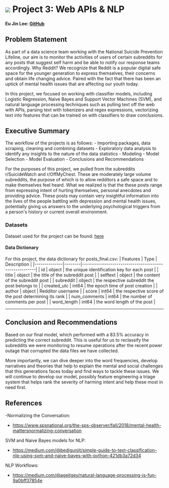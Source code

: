 # ![](https://ga-dash.s3.amazonaws.com/production/assets/logo-9f88ae6c9c3871690e33280fcf557f33.png) Project 3: Web APIs & NLP
#### Eu Jin Lee: [GitHub](https://github.com/missingNA)

## Problem Statement

As part of a data science team working with the National Suicide Prevention Lifeline, our aim is to monitor the activities of users of certain subreddits for any posts that suggest self harm and be able to notify our response teams accordingly. Why Reddit? We recognize that Reddit is a popular digital safe space for the younger generation to express themselves, their concerns and obtain life changing advice. Paired with the fact that there has been an uptick of mental health issues that are affecting our youth today. 

In this project, we focused on working with classifier models, including Logistic Regression, Naive Bayes and Support Vector Machines (SVM), and natural language processing techniques such as pulling text off the web with APIs, parsing text with tokenizers and regex expressions, vectorizing text into features that can be trained on with classifiers to draw conclusions.

## Executive Summary
The workflow of the projects is as follows:
    - Importing packages, data scraping, cleaning and combining datasets
    - Exploratory data analysis to identify any insights to the nature of the data statistics
    - Modeling 
    - Model Selection 
    - Model Evaluation
    - Conclusions and Recommendations
    
For the purposes of this project, we pulled from the subreddits r/SuicideWatch and r/OffMyChest. These are moderately large volume subreddits, the purpose of which is to allow redditors a safe space and to make themselves feel heard. What we realized is that the these posts range from expressing intent of hurting themselves, personal anecdotes and providing advice. These posts may contain very insightful information into the lives of the people battling with depression and mental health issues, potentially giving us answers to the underlying psychological triggers from a person's history or current overall environment. 

### Datasets
Dataset used for the project can be found:
[here](https://git.generalassemb.ly/ejlee/project_3/blob/master/posts_final.csv)

#### Data Dictionary 
For this project, the data dictionary for posts_final.csv:
| Features     | Type   | Description                                           |
|--------------|--------|-------------------------------------------------------|
| id           | object | the unique identification key for each post           |
| title        | object | the title of the subreddit post                       |
| selftext     | object | the content of the subreddit post                     |
| subreddit    | object | the respective subreddit the post belongs to          |
| created_utc  | int64  | the epoch time of post creation                       |
| author       | object | Redditor username                                     |
| score        | int64  | the respective score of the post determining its rank |
| num_comments | int64  | the number of comments per post                       |
| word_length  | int64  | the word length of the post                           |

---
## Conclusion and Recommendations 

Based on our final model, which performed with a 83.5% accuracy in predicting the correct subreddit. This is useful for us to reclassify the subreddits we were monitoring to resume operations after the recent power outage that corrupted the data files we have collected.

More importantly, we can dive deeper into the word frequencies, develop narratives and theories that help to explain the mental and social challenges that this generations faces today and find ways to tackle these issues. We will continue to develop our model, possibly feature engineering a triage system that helps rank the severity of harming intent and help these most in need first. 

## References

-Normalizing the Conversation:
- https://www.spsnational.org/the-sps-observer/fall/2018/mental-health-mattersnormalizing-conversation

SVM and Naive Bayes models for NLP:
- https://medium.com/@bedigunjit/simple-guide-to-text-classification-nlp-using-svm-and-naive-bayes-with-python-421db3a72d34

NLP Workflows:
- https://medium.com/@ageitgey/natural-language-processing-is-fun-9a0bff37854e